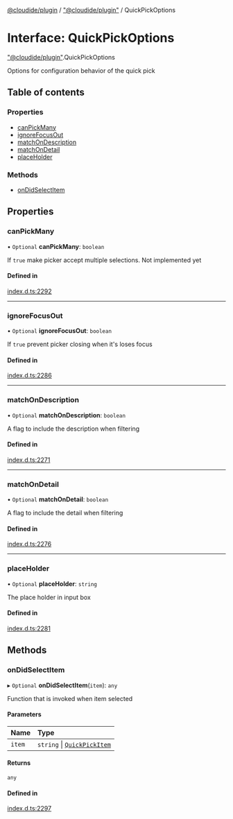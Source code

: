 [@cloudide/plugin](../README.md) / ["@cloudide/plugin"](../modules/_cloudide_plugin_.md) / QuickPickOptions

# Interface: QuickPickOptions

["@cloudide/plugin"](../modules/_cloudide_plugin_.md).QuickPickOptions

Options for configuration behavior of the quick pick

## Table of contents

### Properties

- [canPickMany](cloudide_plugin_.QuickPickOptions.md#canpickmany)
- [ignoreFocusOut](cloudide_plugin_.QuickPickOptions.md#ignorefocusout)
- [matchOnDescription](cloudide_plugin_.QuickPickOptions.md#matchondescription)
- [matchOnDetail](cloudide_plugin_.QuickPickOptions.md#matchondetail)
- [placeHolder](cloudide_plugin_.QuickPickOptions.md#placeholder)

### Methods

- [onDidSelectItem](cloudide_plugin_.QuickPickOptions.md#ondidselectitem)

## Properties

### canPickMany

• `Optional` **canPickMany**: `boolean`

If `true` make picker accept multiple selections.
Not implemented yet

#### Defined in

[index.d.ts:2292](https://github.com/shuyaqian/cloudide-plugin-api/blob/26b31b9/index.d.ts#L2292)

___

### ignoreFocusOut

• `Optional` **ignoreFocusOut**: `boolean`

If `true` prevent picker closing when it's loses focus

#### Defined in

[index.d.ts:2286](https://github.com/shuyaqian/cloudide-plugin-api/blob/26b31b9/index.d.ts#L2286)

___

### matchOnDescription

• `Optional` **matchOnDescription**: `boolean`

A flag to include the description when filtering

#### Defined in

[index.d.ts:2271](https://github.com/shuyaqian/cloudide-plugin-api/blob/26b31b9/index.d.ts#L2271)

___

### matchOnDetail

• `Optional` **matchOnDetail**: `boolean`

A flag to include the detail when filtering

#### Defined in

[index.d.ts:2276](https://github.com/shuyaqian/cloudide-plugin-api/blob/26b31b9/index.d.ts#L2276)

___

### placeHolder

• `Optional` **placeHolder**: `string`

The place holder in input box

#### Defined in

[index.d.ts:2281](https://github.com/shuyaqian/cloudide-plugin-api/blob/26b31b9/index.d.ts#L2281)

## Methods

### onDidSelectItem

▸ `Optional` **onDidSelectItem**(`item`): `any`

Function that is invoked when item selected

#### Parameters

| Name | Type |
| :------ | :------ |
| `item` | `string` \| [`QuickPickItem`](cloudide_plugin_.QuickPickItem.md) |

#### Returns

`any`

#### Defined in

[index.d.ts:2297](https://github.com/shuyaqian/cloudide-plugin-api/blob/26b31b9/index.d.ts#L2297)
